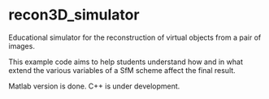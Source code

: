 # recon3D_simulator
Educational simulator for the reconstruction of virtual objects from a pair of images.

This example code aims to help students understand how and in what extend the various variables of a SfM scheme affect the final result.

Matlab version is done.
C++ is under development.
